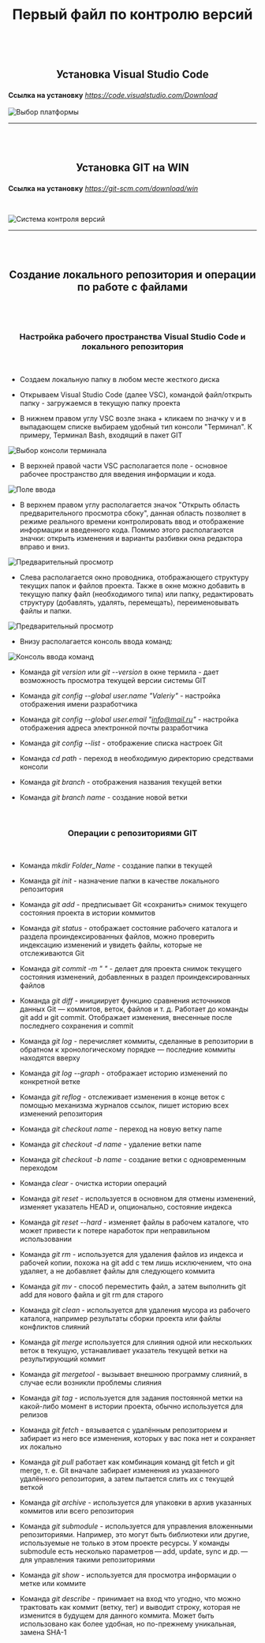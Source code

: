  # <p style="text-align: center;"> Первый файл по контролю версий</p>

<br><br>

## <p style="text-align: center;"> Установка Visual Studio Code </p>

**Ссылка на установку** *https://code.visualstudio.com/Download*
<br><br>
![Выбор платформы](/images/VSC.jpg)
***

<br><br>

## <p style="text-align: center;"> Установка GIT на WIN </p>

**Ссылка на установку** *https://git-scm.com/download/win*

<br>

![Система контроля версий](/images/Git.jpg)

***
<br><br>


## <p style="text-align: center;"> Создание локального репозитория и операции по работе с файлами </p>

<br><br>

### <p style="text-align: center;"> Настройка рабочего пространства Visual Studio Code и локального репозитория</p>

<br>

* Создаем локальную папку в любом месте жесткого диска

* Открываем Visual Studio Code (далее VSC), командой файл/открыть папку - загружаемся в текущую папку проекта

* В нижнем правом углу VSC возле знака + кликаем по значку v и в выпадающем списке выбираем удобный тип консоли "Терминал". К примеру, Терминал Bash, входящий в пакет GIT

![Выбор консоли терминала](/images/Terminal_choise.jpg)

* В верхней правой части VSC располагается поле - основное рабочее пространство для введения информации и кода.

![Поле ввода](/images/Input_field.jpg)

* В верхнем правом углу располагается значок "Открыть область предварительного просмотра сбоку", данная область позволяет в режиме реального времени контролировать ввод и отображение информации и введенного кода. Помимо этого располагаются значки: открыть изменения и варианты разбивки окна редактора вправо и вниз.


![Предварительный просмотр](/images/Preview.jpg)


* Слева располагается окно проводника, отображающего структуру текущих папок и файлов проекта. Также в окне можно добавить в текущую папку файл (необходимого типа) или папку, редактировать структуру (добавлять, удалять, перемещать), переименовывать файлы и папки.

![Предварительный просмотр](/images/Explorer.jpg)

* Внизу располагается консоль ввода команд:

![Консоль ввода команд](/images/Terminal_input1.jpg)

* Команда *git version* или *git --version* в окне термила - дает возможность просмотра текущей версии системы GIT

* Команда *git config --global user.name "Valeriy"* - настройка отображения имени разработчика

* Команда *git config --global user.email "info@mail.ru"* - настройка отображения адреса электронной почты разработчика

* Команда *git config --list* - отображение списка настроек Git

* Команда *cd path* - переход в необходимую директорию средствами консоли

* Команда *git branch* - отображения названия текущей ветки

* Команда *git branch name* - создание новой ветки

<br>

### <p style="text-align: center;"> Операции c репозиториями GIT </p>

<br>

* Команда *mkdir Folder_Name* - создание папки в текущей

* Команда *git init* - назначение папки в качестве локального репозитория

* Команда *git add* - предписывает Git «сохранить» снимок текущего состояния проекта в истории коммитов

* Команда *git status* - отображает состояние рабочего каталога и раздела проиндексированных файлов, можно проверить индексацию изменений и увидеть файлы, которые не отслеживаются Git 

* Команда *git commit -m " "* - делает для проекта снимок текущего состояния изменений, добавленных в раздел проиндексированных файлов

* Команда *git diff* - инициирует функцию сравнения источников данных Git — коммитов, веток, файлов и т. д. Работает до команды git add и git commit. Отображает изменения, внесенные после последнего сохранения и commit

* Команда *git log* - перечисляет коммиты, сделанные в репозитории в обратном к хронологическому порядке — последние коммиты находятся вверху

* Команда *git log --graph* - отображает историю изменений по конкретной ветке 

* Команда *git reflog* - отслеживает изменения в конце веток с помощью механизма журналов ссылок, пишет историю всех изменений репозитория

* Команда *git checkout name* - переход на новую ветку name

* Команда *git checkout -d name* - удаление ветки name

* Команда *git checkout -b name* - создание ветки с одновременным переходом

* Команда *clear* - очистка истории операций

* Команда *git reset* - используется в основном для отмены изменений, изменяет указатель HEAD и, опционально, состояние индекса

* Команда *git reset --hard* - изменяет файлы в рабочем каталоге, что может привести к потере наработок при неправильном использовании

* Команда *git rm* - используется для удаления файлов из индекса и рабочей копии, похожа на git add с тем лишь исключением, что она удаляет, а не добавляет файлы для следующего коммита

* Команда *git mv* - способ переместить файл, а затем выполнить git add для нового файла и git rm для старого

* Команда *git clean* - используется для удаления мусора из рабочего каталога, например результаты сборки проекта или файлы конфликтов слияний

* Команда *git merge* используется для слияния одной или нескольких веток в текущую, устанавливает указатель текущей ветки на результирующий коммит

* Команда *git mergetool* -  вызывает внешнюю программу слияний, в случае если возникли проблемы слияния

* Команда *git tag* - используется для задания постоянной метки на какой-либо момент в истории проекта, обычно используется для релизов

* Команда *git fetch* - вязывается с удалённым репозиторием и забирает из него все изменения, которых у вас пока нет и сохраняет их локально

* Команда *git pull* работает как комбинация команд git fetch и git merge, т. е. Git вначале забирает изменения из указанного удалённого репозитория, а затем пытается слить их с текущей веткой


* Команда *git archive* - используется для упаковки в архив указанных коммитов или всего репозитория

* Команда *git submodule* - используется для управления вложенными репозиториями. Например, это могут быть библиотеки или другие, используемые не только в этом проекте ресурсы. У команды submodule есть несколько параметров — add, update, sync и др. — для управления такими репозиториями

* Команда *git show* - используется для просмотра информации о метке или коммите

* Команда *git describe* - принимает на вход что угодно, что можно трактовать как коммит (ветку, тег) и выводит строку, которая не изменится в будущем для данного коммита. Может быть использовано как более удобная, но по-прежнему уникальная, замена SHA-1

